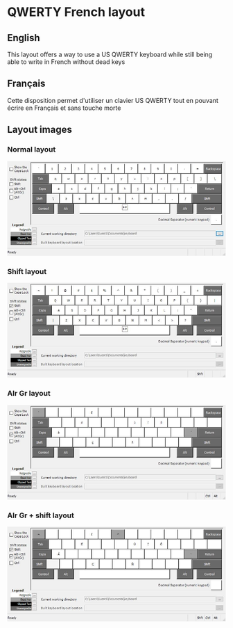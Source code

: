 # QWERTY French layout

## English

This layout offers a way to use a US QWERTY keyboard while still being able to write in French without dead keys

## Français

Cette disposition permet d'utiliser un clavier US QWERTY tout en pouvant écrire en Français et sans touche morte

## Layout images

### Normal layout

![normal layout](./img/fr-us.jpg)

### Shift layout

![shift layout](./img/fr-usShft.jpg)

### Alr Gr layout

![shift layout](./img/fr-usAltGr.jpg)

### Alr Gr + shift layout

![shift layout](./img/fr-usShftAltGr.jpg)